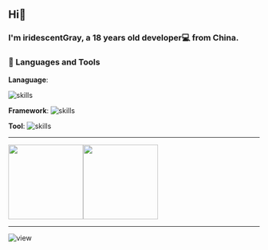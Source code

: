 ## Hi👋

### I'm iridescentGray, a 18 years old developer💻 from China.

### 🔨 Languages and Tools

**Lanaguage**:

![skills](https://skillicons.dev/icons?i=py,java,go,js,ts,rust)

**Framework**:
![skills](https://skillicons.dev/icons?i=nodejs,vue,pytorch,spring,tensorflow)

**Tool**:
![skills](https://skillicons.dev/icons?i=git,linux,vscode,mysql,vim,bash,docker,k8s,kali)

---

<img align="" height="150px" src="https://github-readme-stats.vercel.app/api/top-langs/?username=iridescentGray&hide=html,jupyter%20notebook&hide_title=true&hide_border=true&layout=compact&text_color=000&icon_color=fff&bg_color=0,52fa5a,4dfcff,c64dff&theme=graywhite"/><img align="" height="150px" src="https://github-readme-stats.vercel.app/api?username=iridescentGray&hide_border=true&hide_title=true&layout=compact&langs_count=6&text_color=000&icon_color=fff&bg_color=0,52fa5a,4dfcff,c64dff&theme=graywhite&include_all_commits=true" />

---

![view](https://komarev.com/ghpvc/?username=iridescentGray&color=blueviolet)
